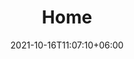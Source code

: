 ---
title: "Home"
date: 2021-10-16T11:07:10+06:00
description: "this is meta description"
draft: false
---